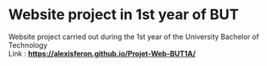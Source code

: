 # Website project in 1st year of BUT
Website project carried out during the 1st year of the University Bachelor of Technology <br>
Link : **https://alexisferon.github.io/Projet-Web-BUT1A/**
